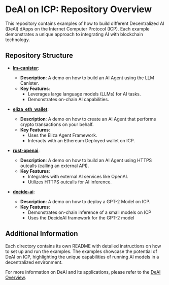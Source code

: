 # DeAI on ICP: Repository Overview

This repository contains examples of how to build different Decentralized AI (DeAI) dApps on the Internet Computer Protocol (ICP). Each example demonstrates a unique approach to integrating AI with blockchain technology.

## Repository Structure

- **[lm-canister](llm_canister)**: 
  - **Description**: A demo on how to build an AI Agent using the LLM Canister.
  - **Key Features**: 
    - Leverages large language models (LLMs) for AI tasks.
    - Demonstrates on-chain AI capabilities.

- **[eliza_eth_wallet](eliza-eth-wallet)**: 
  - **Description**: A demo on how to create an AI Agent that performs crypto transactions on your behalf.
  - **Key Features**: 
    - Uses the Eliza Agent Framework.
    - Interacts with an Ethereum Deployed wallet on ICP.

- **[rust-openai](rust-openai)**: 
  - **Description**: A demo on how to build an AI Agent using HTTPS outcalls (calling an external API).
  - **Key Features**: 
    - Integrates with external AI services like OpenAI.
    - Utilizes HTTPS outcalls for AI inference.

- **[decide-ai](decide-ai)**: 
  - **Description**: A demo on how to deploy a GPT-2 Model on ICP.
  - **Key Features**: 
    - Demonstrates on-chain inference of a small models on ICP 
    - Uses the DecideAI framework for the GPT-2 model

## Additional Information

Each directory contains its own README with detailed instructions on how to set up and run the examples. The examples showcase the potential of DeAI on ICP, highlighting the unique capabilities of running AI models in a decentralized environment.

For more information on DeAI and its applications, please refer to the [DeAI Overview](README-v1.md).
